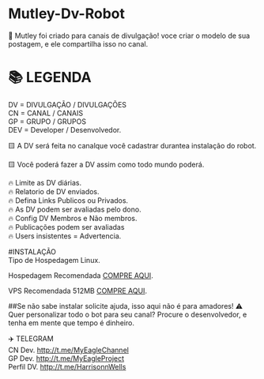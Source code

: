 # Mutley-Dv-Robot
🐶 Mutley foi criado para canais de divulgação!
voce criar o modelo de sua postagem, e ele 
compartilha isso no canal.

# 📚 LEGENDA<Br>
DV = DIVULGAÇÃO / DIVULGAÇÕES<Br>
CN = CANAL / CANAIS<Br>
GP = GRUPO / GRUPOS<Br>
DEV = Developer / Desenvolvedor.<Br>

🟨 A DV será feita no canalque você cadastrar durantea instalação do robot.

🟨 Você poderá fazer a DV assim como todo mundo poderá.
    
🔥 Limite as DV diárias.<Br>
🔥 Relatorio de DV enviados.<Br>
🔥 Defina Links Publicos ou Privados.<Br>
🔥 As DV podem ser avaliadas pelo dono.<Br>
🔥 Config DV Membros e Não membros.<Br>
🔥 Publicações podem ser avaliadas<Br>
🔥 Users insistentes = Advertencia.<Br>

#INSTALAÇÃO<Br>
Tipo de Hospedagem Linux.<Br>
<p> Hospedagem Recomendada
<a href="http://t.me/HarrisonnWells">COMPRE AQUI</a>.
</p>

<p> VPS Recomendada 512MB
<a href="https://www.avirahost.com.br/aff.php?aff=120">COMPRE AQUI</a>.
</p>

##Se não sabe instalar solicite ajuda, isso aqui não é para amadores!
⚠️ Quer personalizar todo o bot para seu canal? Procure o desenvolvedor, e tenha em mente que tempo é dinheiro.

✈️ TELEGRAM<Br>
CN Dev.   http://t.me/MyEagleChannel <Br>
GP Dev.   http://t.me/MyEagleProject <Br>
Perfil DV.  http://t.me/HarrisonnWells <Br>
